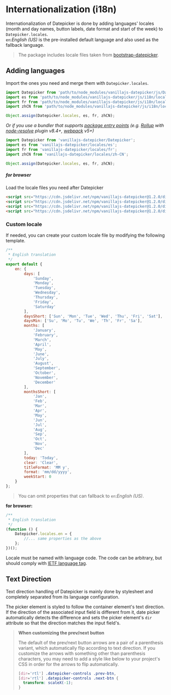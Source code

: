 # Internationalization (i18n)

Internationalization of Datepicker is done by adding languages' locales (month and day names, button labels, date format and start of the week) to `Datepicker.locales`.  
`en`:_English (US)_ is the pre-installed default language and also used as the fallback language.

> The package includes locale files taken from [bootstrap-datepicker](https://github.com/uxsolutions/bootstrap-datepicker).

## Adding languages

Import the ones you need and merge them with `Datepicker.locales`.

```javascript
import Datepicker from 'path/to/node_modules/vanillajs-datepicker/js/Datepicker.js';
import es from 'path/to/node_modules/vanillajs-datepicker/js/i18n/locales/es.js';
import fr from 'path/to/node_modules/vanillajs-datepicker/js/i18n/locales/fr.js';
import zhCN from 'path/to/node_modules/vanillajs-datepicker/js/i18n/locales/zh-CN.js';

Object.assign(Datepicker.locales, es, fr, zhCN);
```

_Or if you use a bundler that supports [package entry points](https://nodejs.org/api/packages.html#packages_package_entry_points) (e.g. [Rollup](https://rollupjs.org/) with [node-resolve](https://github.com/rollup/plugins/tree/master/packages/node-resolve) plugin v8.4+, [webpack](https://webpack.js.org/) v5+)_

```javascript
import Datepicker from 'vanillajs-datepicker/Datepicker';
import es from 'vanillajs-datepicker/locales/es';
import fr from 'vanillajs-datepicker/locales/fr';
import zhCN from 'vanillajs-datepicker/locales/zh-CN';

Object.assign(Datepicker.locales, es, fr, zhCN);
```

##### for browser

Load the locale files you need after Datepicker

```html
<script src="https://cdn.jsdelivr.net/npm/vanillajs-datepicker@1.2.0/dist/js/datepicker-full.min.js"></script>
<script src="https://cdn.jsdelivr.net/npm/vanillajs-datepicker@1.2.0/dist/js/locales/es.js"></script>
<script src="https://cdn.jsdelivr.net/npm/vanillajs-datepicker@1.2.0/dist/js/locales/fr.js"></script>
<script src="https://cdn.jsdelivr.net/npm/vanillajs-datepicker@1.2.0/dist/js/locales/zh-CN.js"></script>
```

### Custom locale

If needed, you can create your custom locale file by modifying the following template.

```javascript
/**
 * English translation
 */
export default {
	en: {
		days: [
			'Sunday',
			'Monday',
			'Tuesday',
			'Wednesday',
			'Thursday',
			'Friday',
			'Saturday'
		],
		daysShort: ['Sun', 'Mon', 'Tue', 'Wed', 'Thu', 'Fri', 'Sat'],
		daysMin: ['Su', 'Mo', 'Tu', 'We', 'Th', 'Fr', 'Sa'],
		months: [
			'January',
			'February',
			'March',
			'April',
			'May',
			'June',
			'July',
			'August',
			'September',
			'October',
			'November',
			'December'
		],
		monthsShort: [
			'Jan',
			'Feb',
			'Mar',
			'Apr',
			'May',
			'Jun',
			'Jul',
			'Aug',
			'Sep',
			'Oct',
			'Nov',
			'Dec'
		],
		today: 'Today',
		clear: 'Clear',
		titleFormat: 'MM y',
		format: 'mm/dd/yyyy',
		weekStart: 0
	}
};
```

> You can omit properties that can fallback to `en`:_English (US)_.

**for browser:**

```javascript
/**
 * English translation
 */
(function () {
	Datepicker.locales.en = {
		//... same properties as the above
	};
})();
```

Locale must be named with language code. The code can be arbitrary, but should comply with [IETF language tag](https://en.wikipedia.org/wiki/IETF_language_tag).

## Text Direction

Text direction handling of Datepicker is mainly done by stylesheet and completely separated from its language configuration.

The picker element is styled to follow the container element's text direction. If the direction of the associated input field is different from it, date picker automatically detects the difference and sets the picker element's `dir` attribute so that the direction matches the input field's.

> **When customizing the prev/next button**
>
> The default of the prev/next button arrows are a pair of a parenthesis variant, which automatically flip according to text direction. If you customize the arrows with something other than parenthesis characters, you may need to add a style like below to your project's CSS in order for the arrows to flip automatically.
>
> ```css
> [dir='rtl'] .datepicker-controls .prev-btn,
> [dir='rtl'] .datepicker-controls .next-btn {
> 	transform: scaleX(-1);
> }
> ```
